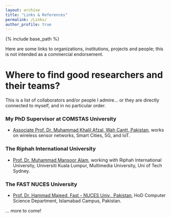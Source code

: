 ```yaml
---
layout: archive
title: "Links & References"
permalink: /Links/
author_profile: true
---
```


{% include base_path %}

Here are some links to organizations, institutions, projects and people; this is not intended as a commercial endorsement.

# Where to find good researchers and their teams?
This is a list of collaborators and/or people I admire... or they are directly connected to myself, and in no particular order.

### My PhD Supervisor at COMSTAS University
- [Associate Prof. Dr. Muhammad Khalil Afzal, Wah Cantt, Pakistan](https://ieeexplore.ieee.org/author/38092770200), works on wireless sensor networks, Smart Cities, 5G, and IoT.

### The Riphah International University 
- [Prof. Dr. Muhammad Mansoor Alam](https://scholar.google.com/citations?user=I5V8boQAAAAJ), working with Riphah International University, Universiti Kuala Lumpur, Multimedia University, Uni of Tech Sydney.

### The FAST NUCES University
- [Prof. Dr. Hammad Majeed, Fast - NUCES Univ., Pakistan](http://isb.nu.edu.pk/Faculty/Details/4400), HoD Computer Science Department, Islamabad Campus, Pakistan.


... more to come!

 
